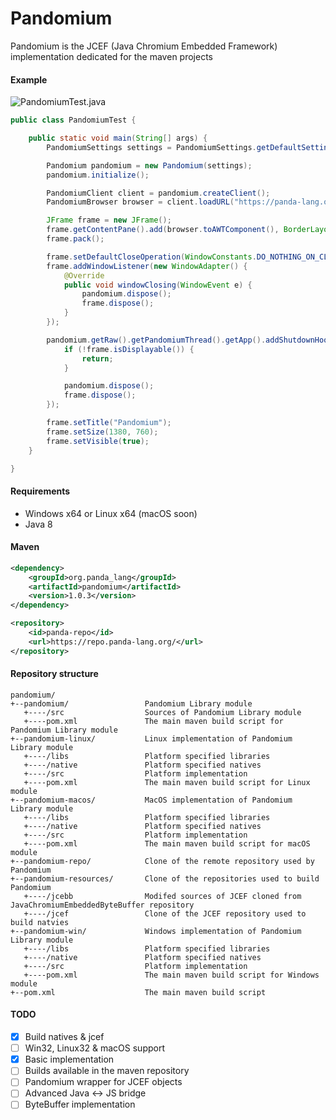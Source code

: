 # Pandomium
Pandomium is the JCEF (Java Chromium Embedded Framework) implementation dedicated for the maven projects 

#### Example
![PandomiumTest.java](https://panda-lang.org/screenshot/5d8KeBJg.png)
```java
public class PandomiumTest {

    public static void main(String[] args) {
        PandomiumSettings settings = PandomiumSettings.getDefaultSettings();

        Pandomium pandomium = new Pandomium(settings);
        pandomium.initialize();

        PandomiumClient client = pandomium.createClient();
        PandomiumBrowser browser = client.loadURL("https://panda-lang.org");

        JFrame frame = new JFrame();
        frame.getContentPane().add(browser.toAWTComponent(), BorderLayout.CENTER);
        frame.pack();

        frame.setDefaultCloseOperation(WindowConstants.DO_NOTHING_ON_CLOSE);
        frame.addWindowListener(new WindowAdapter() {
            @Override
            public void windowClosing(WindowEvent e) {
                pandomium.dispose();
                frame.dispose();
            }
        });

        pandomium.getRaw().getPandomiumThread().getApp().addShutdownHookAction(() -> {
            if (!frame.isDisplayable()) {
                return;
            }

            pandomium.dispose();
            frame.dispose();
        });

        frame.setTitle("Pandomium");
        frame.setSize(1380, 760);
        frame.setVisible(true);
    }

}
```

#### Requirements
* Windows x64 or Linux x64 (macOS soon)
* Java 8

#### Maven
```xml
<dependency>
    <groupId>org.panda_lang</groupId>
    <artifactId>pandomium</artifactId>
    <version>1.0.3</version>
</dependency>

<repository>
    <id>panda-repo</id>
    <url>https://repo.panda-lang.org/</url>
</repository>
```

#### Repository structure
```
pandomium/
+--pandomium/                 Pandomium Library module
   +----/src                  Sources of Pandomium Library module
   +----pom.xml               The main maven build script for Pandomium Library module
+--pandomium-linux/           Linux implementation of Pandomium Library module
   +----/libs                 Platform specified libraries
   +----/native               Platform specified natives
   +----/src                  Platform implementation
   +----pom.xml               The main maven build script for Linux module
+--pandomium-macos/           MacOS implementation of Pandomium Library module
   +----/libs                 Platform specified libraries
   +----/native               Platform specified natives
   +----/src                  Platform implementation
   +----pom.xml               The main maven build script for macOS module
+--pandomium-repo/            Clone of the remote repository used by Pandomium
+--pandomium-resources/       Clone of the repositories used to build Pandomium
   +----/jcebb                Modifed sources of JCEF cloned from JavaChromiumEmbeddedByteBuffer repository
   +----/jcef                 Clone of the JCEF repository used to build natvies 
+--pandomium-win/             Windows implementation of Pandomium Library module
   +----/libs                 Platform specified libraries
   +----/native               Platform specified natives
   +----/src                  Platform implementation
   +----pom.xml               The main maven build script for Windows module
+--pom.xml                    The main maven build script
```

#### TODO
* [x] Build natives & jcef
* [ ] Win32, Linux32 & macOS support
* [x] Basic implementation
* [ ] Builds available in the maven repository
* [ ] Pandomium wrapper for JCEF objects
* [ ] Advanced Java <-> JS bridge
* [ ] ByteBuffer implementation
